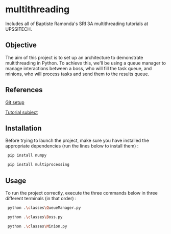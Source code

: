 # multithreading
Includes all of Baptiste Ramonda's SRI 3A multithreading tutorials at UPSSITECH.

## Objective

The aim of this project is to set up an architecture to demonstrate multithreading in Python. To achieve this, we'll be using a queue manager to manage interactions between a boss, who will fill the task queue, and minions, who will process tasks and send them to the results queue.

## References

[Git setup](https://homepages.laas.fr/gsaurel/teach/2023-2024/3A_SRI/a-tp-1.pdf)

[Tutorial subject](https://homepages.laas.fr/gsaurel/teach/2023-2024/3A_SRI/b-tp-2.pdf)


## Installation

Before trying to launch the project, make sure you have installed the appropriate dependencies (run the lines below to install them) :

```bash
 pip install numpy
```

```bash
 pip install multiprocessing
```


## Usage

To run the project correctly, execute the three commands below in three different terminals (in that order) :

```bash
 python .\classes\QueueManager.py
```

```bash
 python .\classes\Boss.py
```

```bash
 python .\classes\Minion.py
```
